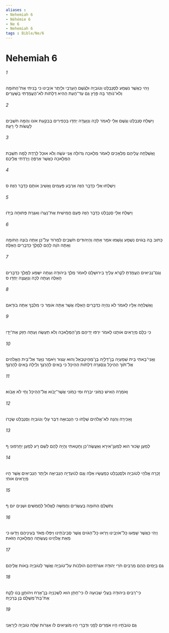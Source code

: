 ```yaml
---
aliases : 
- Nehemiah 6
- Néhémie 6
- Ne 6
- Nehemiah 6
tags : Bible/Ne/6
---
```


# Nehemiah 6

###### 1
וַיְהִי כַאֲשֶׁר נִשְׁמַע לְסַנְבַלַּט וְטֹובִיָּה וּלְגֶשֶׁם הָעַרְבִי וּלְיֶתֶר אֹיְבֵינוּ כִּי בָנִיתִי אֶת־הַחֹומָה וְלֹא־נֹותַר בָּהּ פָּרֶץ גַּם עַד־הָעֵת הַהִיא דְּלָתֹות לֹא־הֶעֱמַדְתִּי בַשְּׁעָרִים׃
###### 2
וַיִּשְׁלַח סַנְבַלַּט וְגֶשֶׁם אֵלַי לֵאמֹר לְכָה וְנִוָּעֲדָה יַחְדָּו בַּכְּפִירִים בְּבִקְעַת אֹונֹו וְהֵמָּה חֹשְׁבִים לַעֲשֹׂות לִי רָעָה׃
###### 3
וָאֶשְׁלְחָה עֲלֵיהֶם מַלְאָכִים לֵאמֹר מְלָאכָה גְדֹולָה אֲנִי עֹשֶׂה וְלֹא אוּכַל לָרֶדֶת לָמָּה תִשְׁבַּת הַמְּלָאכָה כַּאֲשֶׁר אַרְפֶּהָ וְיָרַדְתִּי אֲלֵיכֶם׃
###### 4
וַיִּשְׁלְחוּ אֵלַי כַּדָּבָר הַזֶּה אַרְבַּע פְּעָמִים וָאָשִׁיב אֹותָם כַּדָּבָר הַזֶּה׃ ס
###### 5
וַיִּשְׁלַח אֵלַי סַנְבַלַּט כַּדָּבָר הַזֶּה פַּעַם חֲמִישִׁית אֶת־נַעֲרֹו וְאִגֶּרֶת פְּתוּחָה בְּיָדֹו׃
###### 6
כָּתוּב בָּהּ בַּגֹּויִם נִשְׁמָע וְגַשְׁמוּ אֹמֵר אַתָּה וְהַיְּהוּדִים חֹשְׁבִים לִמְרֹוד עַל־כֵּן אַתָּה בֹונֶה הַחֹומָה וְאַתָּה הֹוֶה לָהֶם לְמֶלֶךְ כַּדְּבָרִים הָאֵלֶּה׃
###### 7
וְגַם־נְבִיאִים הֶעֱמַדְתָּ לִקְרֹא עָלֶיךָ בִירוּשָׁלִַם לֵאמֹר מֶלֶךְ בִּיהוּדָה וְעַתָּה יִשָּׁמַע לַמֶּלֶךְ כַּדְּבָרִים הָאֵלֶּה וְעַתָּה לְכָה וְנִוָּעֲצָה יַחְדָּו׃ ס
###### 8
וָאֶשְׁלְחָה אֵלָיו לֵאמֹר לֹא נִהְיָה כַּדְּבָרִים הָאֵלֶּה אֲשֶׁר אַתָּה אֹומֵר כִּי מִלִּבְּךָ אַתָּה בֹודָאם
###### 9
כִּי כֻלָּם מְיָרְאִים אֹותָנוּ לֵאמֹר יִרְפּוּ יְדֵיהֶם מִן־הַמְּלָאכָה וְלֹא תֵעָשֶׂה וְעַתָּה חַזֵּק אֶת־יָדָי׃
###### 10
וַאֲנִי־בָאתִי בֵּית שְׁמַעְיָה בֶן־דְּלָיָה בֶּן־מְהֵיטַבְאֵל וְהוּא עָצוּר וַיֹּאמֶר נִוָּעֵד אֶל־בֵּית הָאֱלֹהִים אֶל־תֹּוךְ הַהֵיכָל וְנִסְגְּרָה דַּלְתֹות הַהֵיכָל כִּי בָּאִים לְהָרְגֶךָ וְלַיְלָה בָּאִים לְהָרְגֶךָ׃
###### 11
וָאֹמְרָה הַאִישׁ כָּמֹונִי יִבְרָח וּמִי כָמֹונִי אֲשֶׁר־יָבֹוא אֶל־הַהֵיכָל וָחָי לֹא אָבֹוא׃
###### 12
וָאַכִּירָה וְהִנֵּה לֹא־אֱלֹהִים שְׁלָחֹו כִּי הַנְּבוּאָה דִּבֶּר עָלַי וְטֹובִיָּה וְסַנְבַלַּט שְׂכָרֹו׃
###### 13
לְמַעַן שָׂכוּר הוּא לְמַעַן־אִירָא וְאֶעֱשֶׂה־כֵּן וְחָטָאתִי וְהָיָה לָהֶם לְשֵׁם רָע לְמַעַן יְחָרְפוּנִי׃ ף
###### 14
זָכְרָה אֱלֹהַי לְטֹובִיָּה וּלְסַנְבַלַּט כְּמַעֲשָׂיו אֵלֶּה וְגַם לְנֹועַדְיָה הַנְּבִיאָה וּלְיֶתֶר הַנְּבִיאִים אֲשֶׁר הָיוּ מְיָרְאִים אֹותִי׃
###### 15
וַתִּשְׁלַם הַחֹומָה בְּעֶשְׂרִים וַחֲמִשָּׁה לֶאֱלוּל לַחֲמִשִּׁים וּשְׁנַיִם יֹום׃ ף
###### 16
וַיְהִי כַּאֲשֶׁר שָׁמְעוּ כָּל־אֹויְבֵינוּ וַיִּרְאוּ כָּל־הַגֹּויִם אֲשֶׁר סְבִיבֹתֵינוּ וַיִּפְּלוּ מְאֹד בְּעֵינֵיהֶם וַיֵּדְעוּ כִּי מֵאֵת אֱלֹהֵינוּ נֶעֶשְׂתָה הַמְּלָאכָה הַזֹּאת׃
###### 17
גַּם בַּיָּמִים הָהֵם מַרְבִּים חֹרֵי יְהוּדָה אִגְּרֹתֵיהֶם הֹולְכֹות עַל־טֹובִיָּה וַאֲשֶׁר לְטֹובִיָּה בָּאֹות אֲלֵיהֶם׃
###### 18
כִּי־רַבִּים בִּיהוּדָה בַּעֲלֵי שְׁבוּעָה לֹו כִּי־חָתָן הוּא לִשְׁכַנְיָה בֶן־אָרַח וִיהֹוחָןָן בְּנֹו לָקַח אֶת־בַּת־מְשֻׁלָּם בֶּן בֶּרֶכְיָה׃
###### 19
גַּם טֹובֹתָיו הָיוּ אֹמְרִים לְפָנַי וּדְבָרַי הָיוּ מֹוצִיאִים לֹו אִגְּרֹות שָׁלַח טֹובִיָּה לְיָרְאֵנִי׃
